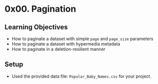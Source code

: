 # 0x00. Pagination


## Learning Objectives

- How to paginate a dataset with simple `page` and `page_size` parameters
- How to paginate a dataset with hypermedia metadata
- How to paginate in a deletion-resilient manner


## Setup

- Used the provided data file: `Popular_Baby_Names.csv` for your project.

